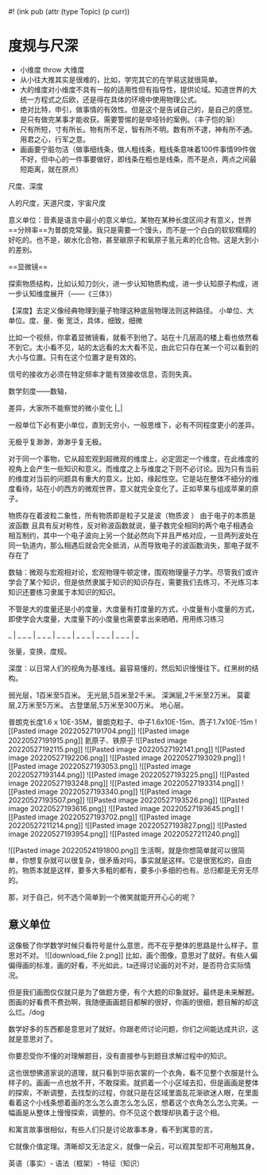 #! (ink pub (attr (type Topic) (p curr))

# 度规与尺深

- 小维度 throw 大维度
- 从小往大推其实是很难的，比如，学完其它的在学易这就很简单。
- 大的维度对小维度不具有一般的适用性但有指导性，提供论域。知道世界的大统一方程式之后欧，还是得在具体的环境中使用物理公式。
- 绝对比特，申引，做事情的有效性。但是这个是告诫自己的，是自己的感觉。是只有做完某事才能收获。需要警惕的是举哑铃的案例。（丰子恺的渐）
- 尺有所短，寸有所长。物有所不足，智有所不明。数有所不逮，神有所不通。用君之心，行军之意。
- 画画要宁脏勿洁（做事细线条，做人粗线条，粗线条意味着100件事情99件做不好，但中心的一件事要做好，即线条在粗也是线条，而不是点，两点之间最短距离，就在原点）

尺度、深度

人的尺度，天道尺度，宇宙尺度

意义单位：音素是语言中最小的意义单位。某物在某种长度区间才有意义，世界==分辨率==为普朗克常量。我只是需要一个馒头，而不是一个白白的软软糯糯的好吃的。也不是，碳水化合物，甚至碳原子和氧原子氢元素的化合物。这是大到小的差别。

==显微镜==

探索物质结构，比如认知刀剑火，进一步认知物质构成，进一步认知原子构成，进一步认知维度展开（——《三体》）

【深度】去定义像经典物理到量子物理这种底层物理法则这种路径。
小单位、大单位。度、量、衡
宽泛，具体，细致，细微

比如一个视频，你拿着显微镜看，就看不到他了。站在十几层高的楼上看也依然看不到它。太小看不见，站的太远看的太大看不见，由此它只存在某一个可以看到的大小与位置。只有在这个位置才是有效的。


信号的接收方必须在特定频率才能有效接收信息，否则失真。


数学刻度——数轴，

差异，大家所不能察觉的微小变化 |_|

一般单位下必有更小单位，直到无穷小，一般思维下，必有不同程度更小的差异。

无极乎复渺渺，渺渺乎复无极。


对于同一个事物，它从超宏观到超微观的维度上，必定固定一个维度，在此维度的视角上会产生一些知识和意义。而维度之上与维度之下则不必讨论。因为只有当前的维度对当前的问题具有重大的意义。比如，缘起性空。它是站在整体不细分的维度看待，站在小的西方的微观世界，意义就完全变化了。正如苹果与组成苹果的原子。



物质存在着波粒二象性，所有物质即是粒子又是波（物质波 ）
由于电子的本质是波函数 且具有反对称性，反对称波函数就说，量子数完全相同的两个电子相遇会相互制约，其中一个电子波向上另一个就必然向下并且严格对应，一旦两列波处在同一轨道内，那么相遇后就会完全抵消，从而导致电子的波函数消失，那电子就不存在了




数轴：微观与宏观相对论，宏观物理牛顿定律，围观物理量子力学。尽管我们或许学会了某个知识，但是依然隶属于知识的知识存在，需要我们去练习，不光练习本知识还要练习隶属于本知识的知识。

不管是大的度量还是小的度量，大度量有打度量的方式，小度量有小度量的方式，即使学会大度量，大度量下的小度量也需要拿出来晒晒，用用练习练习

_ | _ _ _ | _ _ _ | _ _ _ | _ _ _ | _ _ _ | _ _ _ | _ 

张量，变换，度规。

深度：以日常人们的视角为基准线。最容易懂的，然后知识慢慢往下。红黑树的结构。

弱光层，1百米至5百米。 无光层,5百米至2千米。 深渊层,2千米至2万米。 莫霍层,2万米至5万米。 古登堡层,5万米至300万米。 地心层。



普朗克长度1.6 x 10E-35M，普朗克粒子、中子1.6x10E-15m、质子1.7x10E-15m
![[Pasted image 20220527191704.png]]
![[Pasted image 20220527191915.png]]
氦原子、铁原子
![[Pasted image 20220527192115.png]]
![[Pasted image 20220527192141.png]]
![[Pasted image 20220527192206.png]]
![[Pasted image 20220527193029.png]]
![[Pasted image 20220527193053.png]]
![[Pasted image 20220527193144.png]]
![[Pasted image 20220527193225.png]]
![[Pasted image 20220527193248.png]]
![[Pasted image 20220527193314.png]]
![[Pasted image 20220527193340.png]]
![[Pasted image 20220527193507.png]]
![[Pasted image 20220527193526.png]]
![[Pasted image 20220527193616.png]]
![[Pasted image 20220527193645.png]]
![[Pasted image 20220527193702.png]]
![[Pasted image 20220527211214.png]]
![[Pasted image 20220527193827.png]]
![[Pasted image 20220527193954.png]]
![[Pasted image 20220527211240.png]]


![[Pasted image 20220524191800.png]]
生活啊，就是你想简单就可以很简单，你想复杂就可以很复杂，很矛盾对吗，事实就是这样。它是很宽松的，自由的。物质本就是这样，要多大多粗的都有，要多小多细的也有。总归都是无穷无尽的。

那，对于自己，何不选个简单到一个微笑就能开开心心的呢？


## 意义单位

这像极了你学数学时候只看符号是什么意思，而不在乎整体的思路是什么样子。意思对不对。
![[download_file 2.png]]
比如，画个图像，意思对了就好。有些人偏偏得画的标准，画的好看，不光如此，ta还得讨论画的对不对，是否符合实际情况。

但是我们画图仅仅就只是为了做题方便，有个大题的印象就好。最终是未来解题。图画的好看费不费劲啊，我随便画画题目都解的很好，你画的很细，题目解的却这么烂。/dog

数学好多的东西都是意思对了就好。你跟老师讨论问题，你们之间能达成共识，这就是意思对了。

你要忍受你不懂的对理解题目，没有直接参与到题目求解过程中的知识。

这也很想佛道家说的道理，就只看到华丽衣裳的一个衣角，看不见整个衣服是什么样子的。画画一点也放不开，不敢探索。就抓着一个小区域去扣，但是画画是整体的探索，不断调整，去找型的过程，你就只是在区域里面乱花渐欲迷人眼，在里面看着这个小线条想着画的怎么怎么直怎么怎么区，想着这个衣角怎么怎么完美。一幅画是从整体上慢慢探索，调整的。你不见这个数理却执着于这个相。

和寓言故事很相似，有些人们只是讨论故事本身，看不到寓意的言。

它就像介值定理。清晰却又无法定义，就像一朵云，可以观其型却不可用触其身。

英语（事实）- 语法（框架）- 特征（知识）
